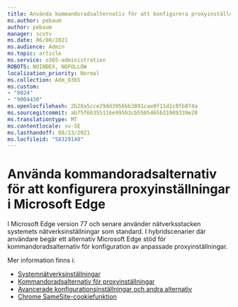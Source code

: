 ```yaml
---
title: Använda kommandoradsalternativ för att konfigurera proxyinställningar i Microsoft Edge
ms.author: pebaum
author: pebaum
manager: scotv
ms.date: 06/08/2021
ms.audience: Admin
ms.topic: article
ms.service: o365-administration
ROBOTS: NOINDEX, NOFOLLOW
localization_priority: Normal
ms.collection: Adm_O365
ms.custom:
- "8024"
- "9004430"
ms.openlocfilehash: 2b28a5cce29dd3956bb3891cae0f11d1c0fb874a
ms.sourcegitcommit: ab75f66355116e995b3cb5505465b31989339e28
ms.translationtype: MT
ms.contentlocale: sv-SE
ms.lasthandoff: 08/13/2021
ms.locfileid: "58329140"
---
```

# <a name="use-command-line-options-to-configure-proxy-settings-in-microsoft-edge"></a>Använda kommandoradsalternativ för att konfigurera proxyinställningar i Microsoft Edge

I Microsoft Edge version 77 och senare använder nätverksstacken systemets nätverksinställningar som standard. I hybridscenarier där användare begär ett alternativ Microsoft Edge stöd för kommandoradsalternativ för konfiguration av anpassade proxyinställningar. 

Mer information finns i:

- [Systemnätverksinställningar](https://docs.microsoft.com/deployedge/edge-learnmore-cmdline-options-proxy-settings#system-network-settings)
- [Kommandoradsalternativ för proxyinställningar](https://docs.microsoft.com/deployedge/edge-learnmore-cmdline-options-proxy-settings#system-network-settings)
- [Avancerade konfigurationsinställningar och andra alternativ](https://go.microsoft.com/fwlink/?linkid=2134293)
- [Chrome SameSite-cookiefunktion](https://docs.microsoft.com/office365/troubleshoot/miscellaneous/chrome-behavior-affects-applications)
